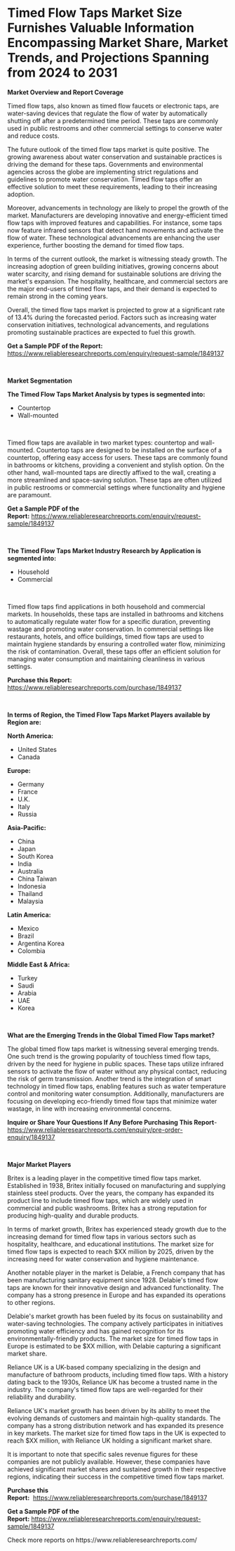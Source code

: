 <p><h1>Timed Flow Taps Market Size Furnishes Valuable Information Encompassing Market Share, Market Trends, and Projections Spanning from 2024 to 2031</h1></p><p><strong>Market Overview and Report Coverage</strong></p>
<p><p>Timed flow taps, also known as timed flow faucets or electronic taps, are water-saving devices that regulate the flow of water by automatically shutting off after a predetermined time period. These taps are commonly used in public restrooms and other commercial settings to conserve water and reduce costs.</p><p>The future outlook of the timed flow taps market is quite positive. The growing awareness about water conservation and sustainable practices is driving the demand for these taps. Governments and environmental agencies across the globe are implementing strict regulations and guidelines to promote water conservation. Timed flow taps offer an effective solution to meet these requirements, leading to their increasing adoption.</p><p>Moreover, advancements in technology are likely to propel the growth of the market. Manufacturers are developing innovative and energy-efficient timed flow taps with improved features and capabilities. For instance, some taps now feature infrared sensors that detect hand movements and activate the flow of water. These technological advancements are enhancing the user experience, further boosting the demand for timed flow taps.</p><p>In terms of the current outlook, the market is witnessing steady growth. The increasing adoption of green building initiatives, growing concerns about water scarcity, and rising demand for sustainable solutions are driving the market's expansion. The hospitality, healthcare, and commercial sectors are the major end-users of timed flow taps, and their demand is expected to remain strong in the coming years.</p><p>Overall, the timed flow taps market is projected to grow at a significant rate of 13.4% during the forecasted period. Factors such as increasing water conservation initiatives, technological advancements, and regulations promoting sustainable practices are expected to fuel this growth.</p></p>
<p><strong>Get a Sample PDF of the Report:</strong> <a href="https://www.reliableresearchreports.com/enquiry/request-sample/1849137">https://www.reliableresearchreports.com/enquiry/request-sample/1849137</a></p>
<p>&nbsp;</p>
<p><strong>Market Segmentation</strong></p>
<p><strong>The Timed Flow Taps Market Analysis by types is segmented into:</strong></p>
<p><ul><li>Countertop</li><li>Wall-mounted</li></ul></p>
<p>&nbsp;</p>
<p><p>Timed flow taps are available in two market types: countertop and wall-mounted. Countertop taps are designed to be installed on the surface of a countertop, offering easy access for users. These taps are commonly found in bathrooms or kitchens, providing a convenient and stylish option. On the other hand, wall-mounted taps are directly affixed to the wall, creating a more streamlined and space-saving solution. These taps are often utilized in public restrooms or commercial settings where functionality and hygiene are paramount.</p></p>
<p><strong>Get a Sample PDF of the Report:</strong>&nbsp;<a href="https://www.reliableresearchreports.com/enquiry/request-sample/1849137">https://www.reliableresearchreports.com/enquiry/request-sample/1849137</a></p>
<p>&nbsp;</p>
<p><strong>The Timed Flow Taps Market Industry Research by Application is segmented into:</strong></p>
<p><ul><li>Household</li><li>Commercial</li></ul></p>
<p>&nbsp;</p>
<p><p>Timed flow taps find applications in both household and commercial markets. In households, these taps are installed in bathrooms and kitchens to automatically regulate water flow for a specific duration, preventing wastage and promoting water conservation. In commercial settings like restaurants, hotels, and office buildings, timed flow taps are used to maintain hygiene standards by ensuring a controlled water flow, minimizing the risk of contamination. Overall, these taps offer an efficient solution for managing water consumption and maintaining cleanliness in various settings.</p></p>
<p><strong>Purchase this Report:</strong>&nbsp; <a href="https://www.reliableresearchreports.com/purchase/1849137">https://www.reliableresearchreports.com/purchase/1849137</a></p>
<p>&nbsp;</p>
<p><strong>In terms of Region, the Timed Flow Taps Market Players available by Region are:</strong></p>
<p>
    <p> <strong> North America: </strong>
        <ul>
            <li>United States</li>
            <li>Canada</li>
        </ul>
        </p> 
    <p> <strong> Europe: </strong>
        <ul>
            <li>Germany</li>
            <li>France</li>
            <li>U.K.</li>
            <li>Italy</li>
            <li>Russia</li>
        </ul>
        </p> 
    <p> <strong> Asia-Pacific: </strong>
        <ul>
            <li>China</li>
            <li>Japan</li>
            <li>South Korea</li>
            <li>India</li>
            <li>Australia</li>
            <li>China Taiwan</li>
            <li>Indonesia</li>
            <li>Thailand</li>
            <li>Malaysia</li>
        </ul>
        </p> 
    <p> <strong> Latin America: </strong>
        <ul>
            <li>Mexico</li>
            <li>Brazil</li>
            <li>Argentina Korea</li>
            <li>Colombia</li>
        </ul>
        </p> 
    <p> <strong> Middle East & Africa: </strong>
        <ul>
            <li>Turkey</li>
            <li>Saudi</li>
            <li>Arabia</li>
            <li>UAE</li>
            <li>Korea</li>
        </ul>
    </p>
    </p>
<p>&nbsp;</p>
<p><strong>What are the Emerging Trends in the Global Timed Flow Taps market?</strong></p>
<p><p>The global timed flow taps market is witnessing several emerging trends. One such trend is the growing popularity of touchless timed flow taps, driven by the need for hygiene in public spaces. These taps utilize infrared sensors to activate the flow of water without any physical contact, reducing the risk of germ transmission. Another trend is the integration of smart technology in timed flow taps, enabling features such as water temperature control and monitoring water consumption. Additionally, manufacturers are focusing on developing eco-friendly timed flow taps that minimize water wastage, in line with increasing environmental concerns.</p></p>
<p><strong>Inquire or Share Your Questions If Any Before Purchasing This Report</strong>- <a href="https://www.reliableresearchreports.com/enquiry/pre-order-enquiry/1849137">https://www.reliableresearchreports.com/enquiry/pre-order-enquiry/1849137</a></p>
<p>&nbsp;</p>
<p><strong>Major Market Players</strong></p>
<p><p>Britex is a leading player in the competitive timed flow taps market. Established in 1938, Britex initially focused on manufacturing and supplying stainless steel products. Over the years, the company has expanded its product line to include timed flow taps, which are widely used in commercial and public washrooms. Britex has a strong reputation for producing high-quality and durable products.</p><p>In terms of market growth, Britex has experienced steady growth due to the increasing demand for timed flow taps in various sectors such as hospitality, healthcare, and educational institutions. The market size for timed flow taps is expected to reach $XX million by 2025, driven by the increasing need for water conservation and hygiene maintenance.</p><p>Another notable player in the market is Delabie, a French company that has been manufacturing sanitary equipment since 1928. Delabie's timed flow taps are known for their innovative design and advanced functionality. The company has a strong presence in Europe and has expanded its operations to other regions.</p><p>Delabie's market growth has been fueled by its focus on sustainability and water-saving technologies. The company actively participates in initiatives promoting water efficiency and has gained recognition for its environmentally-friendly products. The market size for timed flow taps in Europe is estimated to be $XX million, with Delabie capturing a significant market share.</p><p>Reliance UK is a UK-based company specializing in the design and manufacture of bathroom products, including timed flow taps. With a history dating back to the 1930s, Reliance UK has become a trusted name in the industry. The company's timed flow taps are well-regarded for their reliability and durability.</p><p>Reliance UK's market growth has been driven by its ability to meet the evolving demands of customers and maintain high-quality standards. The company has a strong distribution network and has expanded its presence in key markets. The market size for timed flow taps in the UK is expected to reach $XX million, with Reliance UK holding a significant market share.</p><p>It is important to note that specific sales revenue figures for these companies are not publicly available. However, these companies have achieved significant market shares and sustained growth in their respective regions, indicating their success in the competitive timed flow taps market.</p></p>
<p><strong>Purchase this Report:</strong>&nbsp;&nbsp;<a href="https://www.reliableresearchreports.com/purchase/1849137">https://www.reliableresearchreports.com/purchase/1849137</a></p>
<p></p>
<p><strong>Get a Sample PDF of the Report:</strong>&nbsp;<a href="https://www.reliableresearchreports.com/enquiry/request-sample/1849137">https://www.reliableresearchreports.com/enquiry/request-sample/1849137</a></p>
<p>Check more reports on https://www.reliableresearchreports.com/</p>
